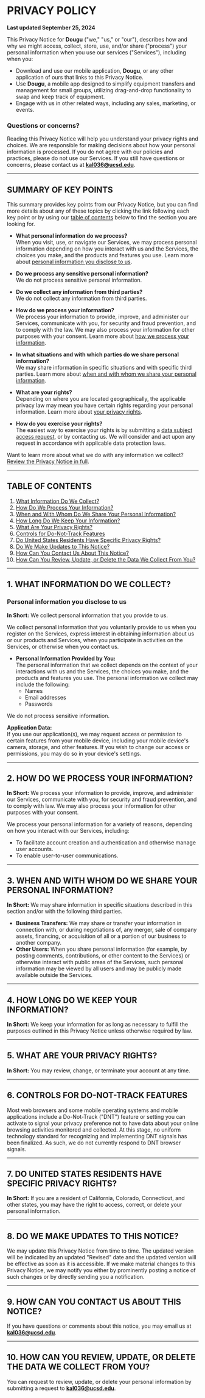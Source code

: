 # PRIVACY POLICY

**Last updated September 25, 2024**

This Privacy Notice for **Dougu** ("we," "us," or "our"), describes how and why we might access, collect, store, use, and/or share ("process") your personal information when you use our services ("Services"), including when you:

- Download and use our mobile application, **Dougu**, or any other application of ours that links to this Privacy Notice.
- Use **Dougu**, a mobile app designed to simplify equipment transfers and management for small groups, utilizing drag-and-drop functionality to swap and keep track of equipment.
- Engage with us in other related ways, including any sales, marketing, or events.

### Questions or concerns?
Reading this Privacy Notice will help you understand your privacy rights and choices. We are responsible for making decisions about how your personal information is processed. If you do not agree with our policies and practices, please do not use our Services. If you still have questions or concerns, please contact us at **kal036@ucsd.edu**.

---

## SUMMARY OF KEY POINTS

This summary provides key points from our Privacy Notice, but you can find more details about any of these topics by clicking the link following each key point or by using our [table of contents](#toc) below to find the section you are looking for.

- **What personal information do we process?**  
  When you visit, use, or navigate our Services, we may process personal information depending on how you interact with us and the Services, the choices you make, and the products and features you use. Learn more about [personal information you disclose to us](#personalinfo).

- **Do we process any sensitive personal information?**  
  We do not process sensitive personal information.

- **Do we collect any information from third parties?**  
  We do not collect any information from third parties.

- **How do we process your information?**  
  We process your information to provide, improve, and administer our Services, communicate with you, for security and fraud prevention, and to comply with the law. We may also process your information for other purposes with your consent. Learn more about [how we process your information](#infouse).

- **In what situations and with which parties do we share personal information?**  
  We may share information in specific situations and with specific third parties. Learn more about [when and with whom we share your personal information](#whoshare).

- **What are your rights?**  
  Depending on where you are located geographically, the applicable privacy law may mean you have certain rights regarding your personal information. Learn more about [your privacy rights](#privacyrights).

- **How do you exercise your rights?**  
  The easiest way to exercise your rights is by submitting a [data subject access request](https://app.termly.io/notify/d1835b59-24ba-4d32-bff2-d78cd406508f), or by contacting us. We will consider and act upon any request in accordance with applicable data protection laws.

Want to learn more about what we do with any information we collect?  
[Review the Privacy Notice in full](#toc).

---

## TABLE OF CONTENTS

1. [What Information Do We Collect?](#1.-what-information-do-we-collect)
2. [How Do We Process Your Information?](#how-do-we-process-your-information)
3. [When and With Whom Do We Share Your Personal Information?](#when-and-with-whom-do-we-share-your-personal-information)
4. [How Long Do We Keep Your Information?](#how-long-do-we-keep-your-information)
5. [What Are Your Privacy Rights?](#what-are-your-privacy-rights)
6. [Controls for Do-Not-Track Features](#controls-for-do-not-track-features)
7. [Do United States Residents Have Specific Privacy Rights?](#do-united-states-residents-have-specific-privacy-rights)
8. [Do We Make Updates to This Notice?](#do-we-make-updates-to-this-notice)
9. [How Can You Contact Us About This Notice?](#how-can-you-contact-us-about-this-notice)
10. [How Can You Review, Update, or Delete the Data We Collect From You?](#how-can-you-review-update-or-delete-the-data-we-collect-from-you)

---

## 1. WHAT INFORMATION DO WE COLLECT?

### Personal information you disclose to us
**In Short:** We collect personal information that you provide to us.

We collect personal information that you voluntarily provide to us when you register on the Services, express interest in obtaining information about us or our products and Services, when you participate in activities on the Services, or otherwise when you contact us.

- **Personal Information Provided by You:**  
  The personal information that we collect depends on the context of your interactions with us and the Services, the choices you make, and the products and features you use. The personal information we collect may include the following:
  - Names
  - Email addresses
  - Passwords

We do not process sensitive information.

**Application Data:**  
If you use our application(s), we may request access or permission to certain features from your mobile device, including your mobile device's camera, storage, and other features. If you wish to change our access or permissions, you may do so in your device's settings.

---

## 2. HOW DO WE PROCESS YOUR INFORMATION?

**In Short:** We process your information to provide, improve, and administer our Services, communicate with you, for security and fraud prevention, and to comply with law. We may also process your information for other purposes with your consent.

We process your personal information for a variety of reasons, depending on how you interact with our Services, including:

- To facilitate account creation and authentication and otherwise manage user accounts.
- To enable user-to-user communications.

---

## 3. WHEN AND WITH WHOM DO WE SHARE YOUR PERSONAL INFORMATION?

**In Short:** We may share information in specific situations described in this section and/or with the following third parties.

- **Business Transfers:** We may share or transfer your information in connection with, or during negotiations of, any merger, sale of company assets, financing, or acquisition of all or a portion of our business to another company.
- **Other Users:** When you share personal information (for example, by posting comments, contributions, or other content to the Services) or otherwise interact with public areas of the Services, such personal information may be viewed by all users and may be publicly made available outside the Services.

---

## 4. HOW LONG DO WE KEEP YOUR INFORMATION?

**In Short:** We keep your information for as long as necessary to fulfill the purposes outlined in this Privacy Notice unless otherwise required by law.

---

## 5. WHAT ARE YOUR PRIVACY RIGHTS?

**In Short:** You may review, change, or terminate your account at any time.

---

## 6. CONTROLS FOR DO-NOT-TRACK FEATURES

Most web browsers and some mobile operating systems and mobile applications include a Do-Not-Track ("DNT") feature or setting you can activate to signal your privacy preference not to have data about your online browsing activities monitored and collected. At this stage, no uniform technology standard for recognizing and implementing DNT signals has been finalized. As such, we do not currently respond to DNT browser signals.

---

## 7. DO UNITED STATES RESIDENTS HAVE SPECIFIC PRIVACY RIGHTS?

**In Short:** If you are a resident of California, Colorado, Connecticut, and other states, you may have the right to access, correct, or delete your personal information.

---

## 8. DO WE MAKE UPDATES TO THIS NOTICE?

We may update this Privacy Notice from time to time. The updated version will be indicated by an updated "Revised" date and the updated version will be effective as soon as it is accessible. If we make material changes to this Privacy Notice, we may notify you either by prominently posting a notice of such changes or by directly sending you a notification.

---

## 9. HOW CAN YOU CONTACT US ABOUT THIS NOTICE?

If you have questions or comments about this notice, you may email us at **kal036@ucsd.edu**.

---

## 10. HOW CAN YOU REVIEW, UPDATE, OR DELETE THE DATA WE COLLECT FROM YOU?

You can request to review, update, or delete your personal information by submitting a request to **kal036@ucsd.edu**.
